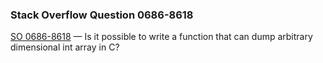 ### Stack Overflow Question 0686-8618

[SO 0686-8618](https://stackoverflow.com/q/06868618) &mdash;
Is it possible to write a function that can dump arbitrary dimensional int array in C?
